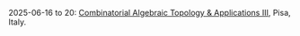 2025-06-16 to 20: [Combinatorial Algebraic Topology & Applications III](https://www.dm.unipi.it/pages/cattop2025/ "The conference explores combinatorial algebraic topology, focusing on applications in physics. Topics include simplicial complexes, persistent homology, and topological data analysis. Discussions cover applications in quantum field theory and condensed matter physics, emphasizing topological methods."), Pisa, Italy.

